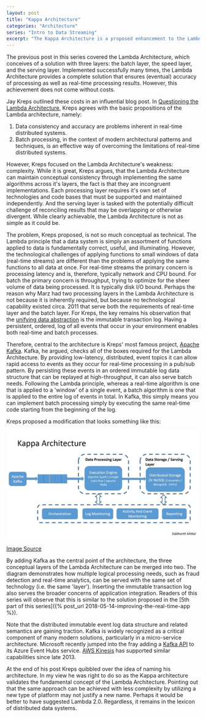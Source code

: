 ```yaml
---
layout: post
title: "Kappa Architecture"
categories: "Architecture"
series: "Intro to Data Streaming"
excerpt: "The Kappa Architecture is a proposed enhancement to the Lambda Architecture. While agreeing with the basic formula it proposes eliminating some of the technical overhead and complexity."
---
```


The previous post in this series covered the Lambda Architecture, which conceives of a solution with three layers: the batch layer, the speed layer, and the serving layer. Implemented successfully many times, the Lambda Architecture provides a complete solution that ensures (eventual) accuracy of processing as well as real-time processing results. However, this achievement does not come without costs. 

Jay Kreps outlined these costs in an influential blog post. In [Questioning the Lambda Architecture](http://radar.oreilly.com/2014/07/questioning-the-lambda-architecture.html), Kreps agrees with the basic propositions of the Lambda architecture, namely: 

1. Data consistency and accuracy are problems inherent in real-time distributed systems.
2. Batch processing, in the context of modern architectural patterns and techniques, is an effective way of overcoming the limitations of real-time distributed systems.

However, Kreps focused on the Lambda Architecture's weakness: complexity. While it is great, Kreps argues, that the Lambda Architecture can maintain conceptual consistency through implementing the same algorithms across it's layers, the fact is that they are incongruent implementations. Each processing layer requires it's own set of technologies and code bases that must be supported and maintained independently. And the serving layer is tasked with the potentially difficult challenge of reconciling results that may be overlapping or otherwise divergent. While clearly achievable, the Lambda Architecture is not as simple as it could be.

The problem, Kreps proposed, is not so much conceptual as technical. The Lambda principle that a data system is simply an assortment of functions applied to data is fundamentally correct, useful, and illuminating. However, the technological challenges of applying functions to small windows of data (real-time streams) are different than the problems of applying the same functions to all data at once. For real-time streams the primary concern is processing latency and is, therefore, typically network and CPU bound. For batch the primary concern is throughput, trying to optimize for the sheer volume of data being processed. It is typically disk I/O bound. Perhaps the reason why Marz had two processing layers in the Lambda Architecture is not because it is inherently required, but because no technological capability existed circa. 2011 that serve both the requirements of real-time layer and the batch layer. For Kreps, the key remains his observation that the [unifying data abstraction](https://engineering.linkedin.com/distributed-systems/log-what-every-software-engineer-should-know-about-real-time-datas-unifying) is the immutable transaction log. Having a persistent, ordered, log of all events that occur in your environment enables both real-time and batch processes. 

Therefore, central to the architecture is Kreps' most famous project, [Apache Kafka](https://kafka.apache.org). Kafka, he argued, checks all of the boxes required for the Lambda Architecture. By providing low-latency, distributed, event topics it can allow rapid access to events as they occur for real-time processing in a pub/sub pattern. By persisting these events in an ordered immutable log data structure that can be replayed at high-throughput, it can also serve batch needs. Following the Lambda principle, whereas a real-time algorithm is one that is applied to a 'window' of a single event, a batch algorithm is one that is applied to the entire log of events in total. In Kafka, this simply means you can implement batch processing simply by executing the same real-time code starting from the beginning of the log.

Kreps proposed a modification that looks something like this:

<p><center><img src="/assets/images/kappa_simple.jpg" alt="Kappa Architecture"></center></p>

[Image Source](https://www.linkedin.com/pulse/from-lambda-architecture-kappa-using-apache-beam-siddharth-mittal/)

By adding Kafka as the central point of the architecture, the three conceptual layers of the Lambda Architecture can be merged into two. The diagram demonstrates how multiple logical processing needs, such as fraud detection and real-time analytics, can be served with the same set of technology (i.e. the same 'layer').  Inserting the immutable transaction log also serves the broader concerns of application integration. Readers of this series will observe that this is similar to the solution proposed in the [5th part of this series]({% post_url 2018-05-14-improving-the-real-time-app %}). 

Note that the distributed immutable event log data structure and related semantics are gaining traction. Kafka is widely recognized as a critical component of many modern solutions, particularly in a micro-service architecture. Microsoft recently jumped into the fray adding a [Kafka API](https://docs.microsoft.com/en-us/azure/event-hubs/event-hubs-for-kafka-ecosystem-overview) to its Azure Event Hubs service. [AWS Kinesis](https://aws.amazon.com/kinesis/) has supported similar capabilities since late 2013.

At the end of his post Kreps quibbled over the idea of naming his architecture. In my view he was right to do so as the Kappa architecture validates the fundamental concept of the Lambda Architecture. Pointing out that the same approach can be achieved with less complexity by utilizing a new type of platform may not justify a new name. Perhaps it would be better to have suggested Lambda 2.0. Regardless, it remains in the lexicon of distributed data systems.